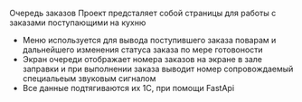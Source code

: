 Очередь заказов
Проект предсталяет собой страницы для работы с заказами поступающими на кухню
 - Меню используется для вывода поступившего заказа поварам и дальнейшего изменения статуса заказа по мере готовоности
 - Экран очереди отображает номера заказов на экране в зале заправки и при выполнении заказа выводит номер сопровождаемый специальеым звуковым сигналом
 - Все данные подтягиваются их 1С, при помощи FastApi
